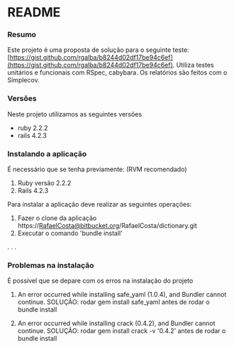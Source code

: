 # README #

### Resumo ###

Este projeto é uma proposta de solução para o seguinte teste: [https://gist.github.com/rgalba/b8244d02df17be94c6ef](https://gist.github.com/rgalba/b8244d02df17be94c6ef). Utiliza testes unitários e funcionais com RSpec, cabybara. Os relatórios são feitos com o Simplecov. 

### Versões ###

Neste projeto utilizamos as seguintes versões
* ruby 2.2.2
* rails 4.2.3

### Instalando a aplicação ###

É necessário que se tenha previamente:
(RVM recomendado)

1. Ruby versão 2.2.2
2. Rails 4.2.3


Para instalar a aplicação deve realizar as seguintes operações:
 
1. Fazer o clone da aplicação https://RafaelCosta@bitbucket.org/RafaelCosta/dictionary.git
2. Executar o comando 'bundle install'

.
.
.

### Problemas na instalação ###

É possível que se depare com os erros na instalação do projeto

1. An error occurred while installing safe_yaml (1.0.4), and Bundler cannot continue.
SOLUÇÃO: rodar gem install safe_yaml antes de rodar o bundle install

2. An error occurred while installing crack (0.4.2), and Bundler cannot continue.
SOLUÇÃO: rodar gem install crack -v '0.4.2' antes de rodar o bundle install